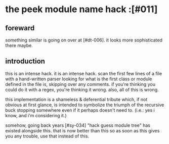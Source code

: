 # the peek module name hack :[#011]

## foreward

something similar is going on over at [#dt-006]. it looks more
sophisticated there maybe.




## introduction

this is an intense hack. it is an intense hack. scan the first few lines
of a file with a hand-written parser looking for what is the first class
or module defined in the file is, skipping over any comments. if you're
thinking you could do it with a regex, you're thinking it wrong. also,
all of this is wrong.


this implementation is a shameless & deferential tribute which, if
not obvious at first glance, is intended to symbolize the triumph
of the recursive buck stopping somewhere even if it perhaps doesn't
need to.  (i.e.: yes i know, and i'm considering it.)


somehow, going back years [#sy-034] "hack guess module tree" has existed alongside this. that is
now better than this so as soon as this gives you any trouble, use that
instead of this.
